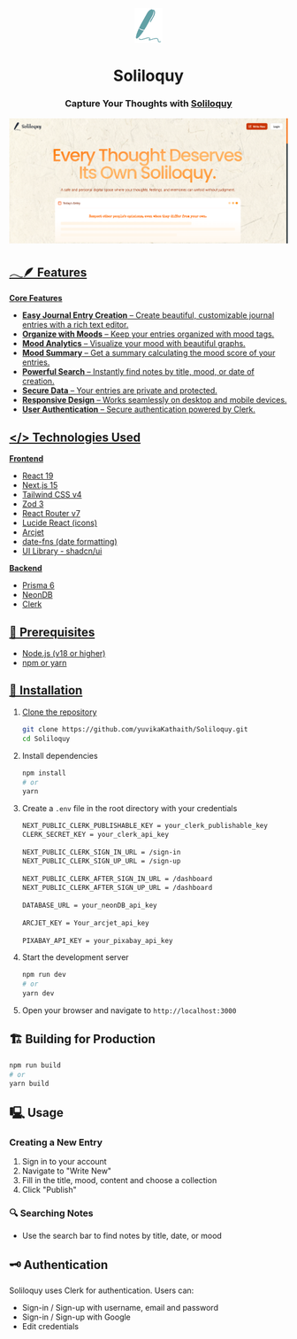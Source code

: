 <div align="center">
  <img alt="Logo" src="public/soliloquy-pen.png" width="50" />
</div>
<h1 align="center">
  Soliloquy
</h1>

<h3 align="center">
  <strong> Capture Your Thoughts with <a href="https://soliloquyy.vercel.app/" target="_blank">Soliloquy</strong>
</h3>

![Soliloquy Demo](public/demo.png)  

## 𓂃🪶 Features

**Core Features**

- **Easy Journal Entry Creation** – Create beautiful, customizable journal entries with a rich text editor.  
- **Organize with Moods** – Keep your entries organized with mood tags.  
- **Mood Analytics** – Visualize your mood with beautiful graphs.  
- **Mood Summary** – Get a summary calculating the mood score of your entries.  
- **Powerful Search** – Instantly find notes by title, mood, or date of creation.  
- **Secure Data** – Your entries are private and protected.  
- **Responsive Design** – Works seamlessly on desktop and mobile devices.  
- **User Authentication** – Secure authentication powered by Clerk.  

## </> Technologies Used

**Frontend**

- React 19  
- Next.js 15  
- Tailwind CSS v4  
- Zod 3  
- React Router v7  
- Lucide React (icons)  
- Arcjet  
- date-fns (date formatting)
- UI Library - shadcn/ui

**Backend**

- Prisma 6  
- NeonDB  
- Clerk

## 📜 Prerequisites

- Node.js (v18 or higher)  
- npm or yarn  


## 🔧 Installation

1. Clone the repository
   ```bash
   git clone https://github.com/yuvikaKathaith/Soliloquy.git
   cd Soliloquy
   ```

2. Install dependencies
   ```bash
   npm install
   # or
   yarn
   ```

3. Create a `.env` file in the root directory with your credentials
   ```
   NEXT_PUBLIC_CLERK_PUBLISHABLE_KEY = your_clerk_publishable_key
   CLERK_SECRET_KEY = your_clerk_api_key

   NEXT_PUBLIC_CLERK_SIGN_IN_URL = /sign-in
   NEXT_PUBLIC_CLERK_SIGN_UP_URL = /sign-up

   NEXT_PUBLIC_CLERK_AFTER_SIGN_IN_URL = /dashboard
   NEXT_PUBLIC_CLERK_AFTER_SIGN_UP_URL = /dashboard

   DATABASE_URL = your_neonDB_api_key

   ARCJET_KEY = Your_arcjet_api_key

   PIXABAY_API_KEY = your_pixabay_api_key
   ```

4. Start the development server
   ```bash
   npm run dev
   # or
   yarn dev
   ```

5. Open your browser and navigate to `http://localhost:3000`

## 🏗️ Building for Production
  ```bash
  npm run build
  # or
  yarn build
  ```

## 🖳 Usage

### Creating a New Entry
1. Sign in to your account
2. Navigate to "Write New"
3. Fill in the title, mood, content and choose a collection
5. Click "Publish"

### 🔍︎ Searching Notes
- Use the search bar to find notes by title, date, or mood

## 🗝 Authentication

Soliloquy uses Clerk for authentication. Users can:
- Sign-in / Sign-up with username, email and password
- Sign-in / Sign-up with Google
- Edit credentials
